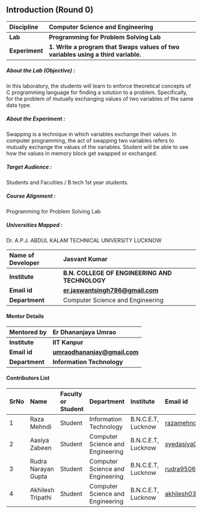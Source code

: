 ## Introduction (Round 0)

<b>Discipline | <b>Computer Science and Engineering
:--|:--|
<b> Lab | <b> Programming for Problem Solving Lab
<b> Experiment|     <b> 1. Write a program that Swaps values of two variables using a third variable.

<h5> About the Lab (Objective) : </h5>

In this laboratory, the students will learn to enforce theoretical concepts of C programming language for finding a solution to a problem. Specifically, for the problem of mutually exchanging values of two variables of the same data type. 

<h5> About the Experiment : </h5>

Swapping is a technique in which variables exchange their values. In computer programming, the act of swapping two variables refers to mutually exchange the values of the variables. Student will be able to see how the values in memory block get swapped or exchanged.

<h5> Target Audience : </h5>

 Students and Faculties / B.tech 1st year students.

<h5> Course Alignment : </h5>

Programming for Problem Solving Lab

<h5> Universities Mapped : </h5>

 Dr. A.P.J. ABDUL KALAM TECHNICAL UNIVERSITY LUCKNOW

<b>Name of Developer | <b>Jasvant Kumar
:--|:--|
<b> Institute | <b> B.N. COLLEGE OF ENGINEERING AND TECHNOLOGY
<b> Email id|     <b> er.jaswantsingh786@gmail.com
<b> Department | Computer Science and Engineering

#### Mentor Details

<b>Mentored by | <b> Er Dhananjaya Umrao
:--|:--|
<b> Institute | <b> IIT Kanpur
<b> Email id|     <b> umraodhananjay@gmail.com
<b> Department | <b> Information Technology

#### Contributors List

SrNo | Name | Faculty or Student | Department| Institute | Email id
:--|:--|:--|:--|:--|:--|
1 | Raza Mehndi | Student | Information Technology | B.N.C.E.T, Lucknow |razamehndi81@gmail.com
2 | Aasiya Zabeen | Student | Computer Science and Engineering | B.N.C.E.T, Lucknow |syedasiya000@gmail.com
3 | Rudra Narayan Gupta | Student | Computer Science and Engineering | B.N.C.E.T, Lucknow |rudra9506@gmail.com
4 | Akhilesh Tripathi | Student | Computer Science and Engineering | B.N.C.E.T, Lucknow |akhilesh03tripathi@gmail.com


<br>
